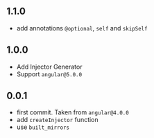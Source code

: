 ## 1.1.0

- add annotations `@optional`, `self` and `skipSelf`

## 1.0.0

- Add Injector Generator
- Support `angular@5.0.0`

## 0.0.1

- first commit. Taken from `angular@4.0.0`
- add `createInjector` function
- use `built_mirrors`
